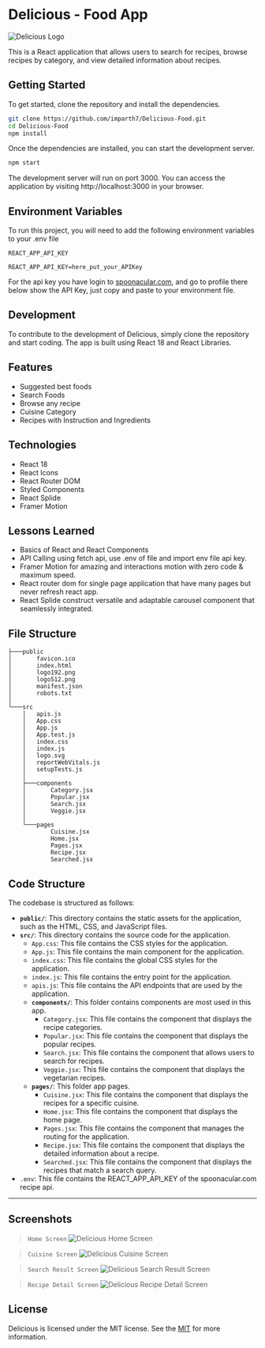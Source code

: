 # Delicious - Food App

![Delicious Logo](https://github.com/imparth7/foodApp/blob/main/public/DeliciousLogo.png)

This is a React application that allows users to search for recipes, browse recipes by category, and view detailed information about recipes.

## Getting Started

To get started, clone the repository and install the dependencies.

```bash
git clone https://github.com/imparth7/Delicious-Food.git
cd Delicious-Food
npm install
```

Once the dependencies are installed, you can start the development server.

```bash
npm start
```

The development server will run on port 3000. You can access the application by visiting http://localhost:3000 in your browser.

## Environment Variables

To run this project, you will need to add the following environment variables to your .env file

`REACT_APP_API_KEY`

```
REACT_APP_API_KEY=here_put_your_APIKey
```

For the api key you have login to [spoonacular.com](https://spoonacular.com/food-api), and go to profile there below show the API Key, just copy and paste to your environment file.

## Development

To contribute to the development of Delicious, simply clone the repository and start coding. The app is built using React 18 and React Libraries.

## Features

- Suggested best foods
- Search Foods
- Browse any recipe
- Cuisine Category
- Recipes with Instruction and Ingredients

## Technologies

- React 18
- React Icons
- React Router DOM
- Styled Components
- React Splide
- Framer Motion

## Lessons Learned

- Basics of React and React Components
- API Calling using fetch api, use .env of file and import env file api key.
- Framer Motion for amazing and interactions motion with zero code & maximum speed.
- React router dom for single page application that have many pages but never refresh react app.
- React Splide construct versatile and adaptable carousel component that seamlessly integrated.

## File Structure

```
├───public
│       favicon.ico
│       index.html
│       logo192.png
│       logo512.png
│       manifest.json
│       robots.txt
│
└───src
    │   apis.js
    │   App.css
    │   App.js
    │   App.test.js
    │   index.css
    │   index.js
    │   logo.svg
    │   reportWebVitals.js
    │   setupTests.js
    │
    ├───components
    │       Category.jsx
    │       Popular.jsx
    │       Search.jsx
    │       Veggie.jsx
    │
    └───pages
            Cuisine.jsx
            Home.jsx
            Pages.jsx
            Recipe.jsx
            Searched.jsx
```

## Code Structure

The codebase is structured as follows:

- **`public/`**: This directory contains the static assets for the application, such as the HTML, CSS, and JavaScript files.
- **`src/`**: This directory contains the source code for the application.
    - `App.css`: This file contains the CSS styles for the application.
    - `App.js`: This file contains the main component for the application.
    - `index.css`: This file contains the global CSS styles for the application.
    - `index.js`: This file contains the entry point for the application.
    - `apis.js`: This file contains the API endpoints that are used by the application.
    - **`components/`**: This folder contains components are most used in this app.
        - `Category.jsx`: This file contains the component that displays the recipe categories.
        - `Popular.jsx`: This file contains the component that displays the popular recipes.
        - `Search.jsx`: This file contains the component that allows users to search for recipes.
        - `Veggie.jsx`: This file contains the component that displays the vegetarian recipes.
    - **`pages/`**: This folder app pages.
        - `Cuisine.jsx`: This file contains the component that displays the recipes for a specific cuisine.
        - `Home.jsx`: This file contains the component that displays the home page.
        - `Pages.jsx`: This file contains the component that manages the routing for the application.
        - `Recipe.jsx`: This file contains the component that displays the detailed information about a recipe.
        - `Searched.jsx`: This file contains the component that displays the recipes that match a search query.
- `.env`: This file contains the REACT_APP_API_KEY of the spoonacular.com recipe api.

---

## Screenshots

> `Home Screen`
![Delicious Home Screen](https://github.com/imparth7/foodApp/blob/main/public/app_screenshots/Home.png)

> `Cuisine Screen`
![Delicious Cuisine Screen](https://github.com/imparth7/foodApp/blob/main/public/app_screenshots/Cuisine.png)

> `Search Result Screen`
![Delicious Search Result Screen](https://github.com/imparth7/foodApp/blob/main/public/app_screenshots/Search.png)

> `Recipe Detail Screen`
![Delicious Recipe Detail Screen](https://github.com/imparth7/foodApp/blob/main/public/app_screenshots/Recipe.png)

## License

Delicious is licensed under the MIT license. See the [MIT](https://choosealicense.com/licenses/mit/) for more information.
